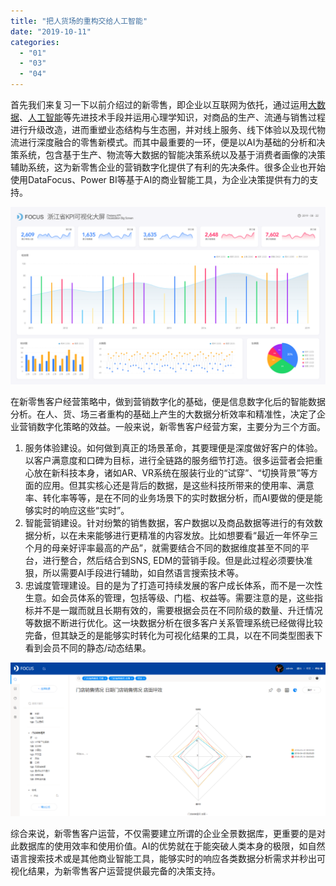 ```yaml
---
title: "把人货场的重构交给人工智能"
date: "2019-10-11"
categories: 
  - "01"
  - "03"
  - "04"
---
```


首先我们来复习一下以前介绍过的新零售，即企业以互联网为依托，通过运用[大数据](https://baike.baidu.com/item/%E5%A4%A7%E6%95%B0%E6%8D%AE/1356941)、[人工智能](https://baike.baidu.com/item/%E4%BA%BA%E5%B7%A5%E6%99%BA%E8%83%BD/9180)等先进技术手段并运用心理学知识，对商品的生产、流通与销售过程进行升级改造，进而重塑业态结构与生态圈，并对线上服务、线下体验以及现代物流进行深度融合的零售新模式。而其中最重要的一环，便是以AI为基础的分析和决策系统，包含基于生产、物流等大数据的智能决策系统以及基于消费者画像的决策辅助系统，这为新零售企业的营销数字化提供了有利的先决条件。很多企业也开始使用DataFocus、Power BI等基于AI的商业智能工具，为企业决策提供有力的支持。

![](images/图表优化-05.png)

在新零售客户经营策略中，做到营销数字化的基础，便是信息数字化后的智能数据分析。在人、货、场三者重构的基础上产生的大数据分析效率和精准性，决定了企业营销数字化策略的效益。一般来说，新零售客户经营方案，主要分为三个方面。

1. 服务体验建设。如何做到真正的场景革命，其要理便是深度做好客户的体验。以客户满意度和口碑为目标，进行全链路的服务细节打造。很多运营者会把重心放在新科技本身，诸如AR、VR系统在服装行业的“试穿”、“切换背景”等方面的应用。但其实核心还是背后的数据，是这些科技所带来的使用率、满意率、转化率等等，是在不同的业务场景下的实时数据分析，而AI要做的便是能够实时的响应这些“实时”。
2. 智能营销建设。针对纷繁的销售数据，客户数据以及商品数据等进行的有效数据分析，以在未来能够进行更精准的内容发放。比如想要看“最近一年怀孕三个月的母亲好评率最高的产品”，就需要结合不同的数据维度甚至不同的平台，进行整合，然后结合到SNS, EDM的营销手段。但是此过程必须要快准狠，所以需要AI手段进行辅助，如自然语言搜索技术等。
3. 忠诚度管理建设。目的是为了打造可持续发展的客户成长体系，而不是一次性生意。如会员体系的管理，包括等级、门槛、权益等。需要注意的是，这些指标并不是一蹴而就且长期有效的，需要根据会员在不同阶级的数量、升迁情况等数据不断进行优化。这一块数据分析在很多客户关系管理系统已经做得比较完备，但其缺乏的是能够实时转化为可视化结果的工具，以在不同类型图表下看到会员不同的静态/动态结果。

![C:\Users\best\AppData\Roaming\DingTalk\18675173_v2\ImageFiles\lALPDgQ9qWVfoZrNA6PNB24_1902_931.png](images/c-users-best-appdata-roaming-dingtalk-18675173_v2.png)

综合来说，新零售客户运营，不仅需要建立所谓的企业全景数据库，更重要的是对此数据库的使用效率和使用价值。AI的优势就在于能突破人类本身的极限，如自然语言搜索技术或是其他商业智能工具，能够实时的响应各类数据分析需求并秒出可视化结果，为新零售客户运营提供最完备的决策支持。

